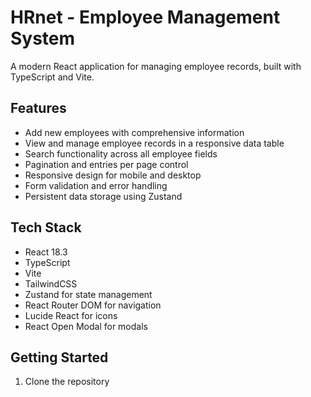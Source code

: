 # HRnet - Employee Management System

A modern React application for managing employee records, built with TypeScript and Vite.

## Features

- Add new employees with comprehensive information
- View and manage employee records in a responsive data table
- Search functionality across all employee fields
- Pagination and entries per page control
- Responsive design for mobile and desktop
- Form validation and error handling
- Persistent data storage using Zustand

## Tech Stack

- React 18.3
- TypeScript
- Vite
- TailwindCSS
- Zustand for state management
- React Router DOM for navigation
- Lucide React for icons
- React Open Modal for modals

## Getting Started

1. Clone the repository

